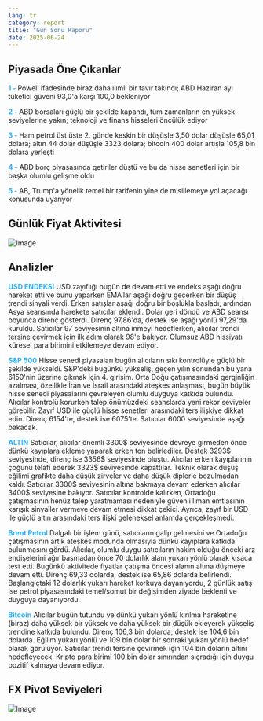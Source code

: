 ```yaml
---
lang: tr
category: report
title: "Gün Sonu Raporu"
date: 2025-06-24
---
```



<h2>Piyasada Öne Çıkanlar</h2>
<strong style="color: #2caef7;">1 - </strong> Powell ifadesinde biraz daha ılımlı bir tavır takındı; ABD Haziran ayı tüketici güveni 93,0'a karşı 100,0 bekleniyor

<strong style="color: #2caef7;">2 - </strong> ABD borsaları güçlü bir şekilde kapandı, tüm zamanların en yüksek seviyelerine yakın; teknoloji ve finans hisseleri öncülük ediyor

<strong style="color: #2caef7;">3 - </strong> Ham petrol üst üste 2. günde keskin bir düşüşle 3,50 dolar düşüşle 65,01 dolara; altın 44 dolar düşüşle 3323 dolara; bitcoin 400 dolar artışla 105,8 bin dolara yerleşti

<strong style="color: #2caef7;">4 - </strong> ABD borç piyasasında getiriler düştü ve bu da hisse senetleri için bir başka olumlu gelişme oldu

<strong style="color: #2caef7;">5 - </strong> AB, Trump'a yönelik temel bir tarifenin yine de misillemeye yol açacağı konusunda uyarıyor



<h2>Günlük Fiyat Aktivitesi</h2>
<img src="https://markleighedu.github.io/img/Jun-2025/24-Jun-2025/price.jpg" alt="Image"/>

<h2>Analizler</h2>
<strong style="color: #2caef7;">USD ENDEKSI</strong> USD zayıflığı bugün de devam etti ve endeks aşağı doğru hareket etti ve bunu yaparken EMA'lar aşağı doğru geçerken bir düşüş trendi sinyali verdi. Erken satışlar aşağı doğru bir boşlukla başladı, ardından Asya seansında harekete satıcılar eklendi. Dolar geri döndü ve ABD seansı boyunca direnç gösterdi. Direnç 97,86'da, destek ise aşağı yönlü 97,29'da kuruldu. Satıcılar 97 seviyesinin altına inmeyi hedeflerken, alıcılar trendi tersine çevirmek için ilk adım olarak 98'e bakıyor. Olumsuz ABD hissiyatı küresel para birimini etkilemeye devam ediyor.

<strong style="color: #2caef7;">S&P 500</strong> Hisse senedi piyasaları bugün alıcıların sıkı kontrolüyle güçlü bir şekilde yükseldi. S&P'deki bugünkü yükseliş, geçen yılın sonundan bu yana 6150'nin üzerine çıkmak için 4. girişim. Orta Doğu çatışmasındaki gerginliğin azalması, özellikle İran ve İsrail arasındaki ateşkes anlaşması, bugün büyük hisse senedi piyasalarını çevreleyen olumlu duyguya katkıda bulundu. Alıcılar kontrolü korurken talep önümüzdeki seanslarda yeni rekor seviyeler görebilir. Zayıf USD ile güçlü hisse senetleri arasındaki ters ilişkiye dikkat edin. Direnç 6154'te, destek ise 6075'te. Satıcılar 6000 seviyesinde aşağı bakacak.

<strong style="color: #2caef7;">ALTIN</strong> Satıcılar, alıcılar önemli 3300$ seviyesinde devreye girmeden önce dünkü kayıplara ekleme yaparak erken ton belirlediler. Destek 3293$ seviyesinde, direnç ise 3356$ seviyesinde oluştu. Alıcılar erken kayıplarının çoğunu telafi ederek 3323$ seviyesinde kapattılar. Teknik olarak düşüş eğilimi grafikte daha düşük zirveler ve daha düşük diplerle bozulmadan kaldı. Satıcılar 3300$ seviyesinin altına bakmaya devam ederken alıcılar 3400$ seviyesine bakıyor. Satıcılar kontrolde kalırken, Ortadoğu çatışmasının henüz talep yaratmaması nedeniyle güvenli liman emtiasının karışık sinyaller vermeye devam etmesi dikkat çekici. Ayrıca, zayıf bir USD ile güçlü altın arasındaki ters ilişki geleneksel anlamda gerçekleşmedi.

<strong style="color: #2caef7;">Brent Petrol</strong> Dalgalı bir işlem günü, satıcıların galip gelmesini ve Ortadoğu çatışmasının artık ateşkes modunda olmasıyla dünkü kayıplara katkıda bulunmasını gördü. Alıcılar, olumlu duygu satıcıların hakim olduğu önceki arz endişelerini ağır basmadan önce 70 dolarlık alanı yukarı yönlü olarak kısaca test etti. Bugünkü aktivitede fiyatlar çatışma öncesi alanın altına düşmeye devam etti. Direnç 69,33 dolarda, destek ise 65,86 dolarda belirlendi. Başlangıçtaki 12 dolarlık yukarı hareket korkuya dayanıyordu, 2 günlük satış ise petrol piyasasındaki temel/somut bir değişimden ziyade beklenti ve duyguya dayanıyordu.

<strong style="color: #2caef7;">Bitcoin</strong> Alıcılar bugün tutundu ve dünkü yukarı yönlü kırılma hareketine (biraz) daha yüksek bir yüksek ve daha yüksek bir düşük ekleyerek yükseliş trendine katkıda bulundu. Direnç 106,3 bin dolarda, destek ise 104,6 bin dolarda. Eğilim yukarı yönlü ve 109 bin dolar bir sonraki yukarı yönlü hedef olarak görülüyor. Satıcılar trendi tersine çevirmek için 104 bin doların altını hedefleyecek. Kripto para birimi 100 bin dolar sınırından sıçradığı için duygu pozitif kalmaya devam ediyor.



<h2>FX Pivot Seviyeleri</h2>
<img src="https://markleighedu.github.io/img/Jun-2025/24-Jun-2025/pivot.jpg" alt="Image"/>